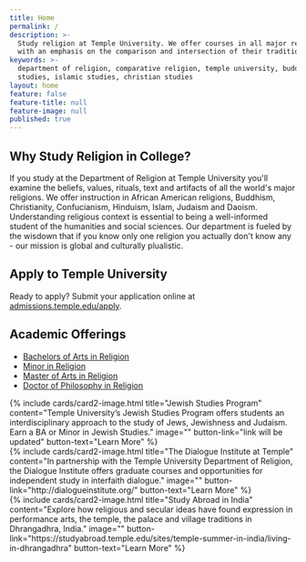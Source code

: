 ```yaml
---
title: Home
permalink: /
description: >-
  Study religion at Temple University. We offer courses in all major religions,
  with an emphasis on the comparison and intersection of their traditions. 
keywords: >-
  department of religion, comparative religion, temple university, buddhist
  studies, islamic studies, christian studies
layout: home
feature: false
feature-title: null
feature-image: null
published: true
---
```

## Why Study Religion in College?
If you study at the Department of Religion at Temple University you'll examine the beliefs, values, rituals, text and artifacts of all the world's major religions. We offer instruction in African American religions, Buddhism, Christianity, Confucianism, Hinduism, Islam, Judaism and Daoism. Understanding religious context is essential to being a well-informed student of the humanities and social sciences. Our department is fueled by the wisdown that if you know only one religion you actually don't know any - our mission is global and culturally plualistic. 

## Apply to Temple University
Ready to apply? Submit your application online at [admissions.temple.edu/apply](http://admissions.temple.edu/apply).

## Academic Offerings
- [Bachelors of Arts in Religion](http://bulletin.temple.edu/undergraduate/liberal-arts/religion/ba-religion/)
- [Minor in Religion](http://bulletin.temple.edu/undergraduate/liberal-arts/religion/minor-religion/)
- [Master of Arts in Religion](http://bulletin.temple.edu/graduate/scd/cla/religion-ma/)
- [Doctor of Philosophy in Religion](http://bulletin.temple.edu/graduate/scd/cla/religion-phd/)

<div class="row row-wide">
  <div class="col m12 l4">{% include cards/card2-image.html
    title="Jewish Studies Program"
    content="Temple University’s Jewish Studies Program offers students an interdisciplinary approach to the study of Jews, Jewishness and Judaism. Earn a BA or Minor in Jewish Studies."
    image=""
    button-link="link will be updated"
    button-text="Learn More" %}
  </div>
  <div class="row row-wide">
    <div class="col m12 l4">{% include cards/card2-image.html
      title="The Dialogue Institute at Temple"
      content="In partnership with the Temple University Department of Religion, the Dialogue Institute offers graduate courses and opportunities for independent study in interfaith dialogue."
      image=""
      button-link="http://dialogueinstitute.org/"
      button-text="Learn More" %}
    </div>
    <div class="row row-wide">
      <div class="col m12 l4">{% include cards/card2-image.html
        title="Study Abroad in India"
        content="Explore how religious and secular ideas have found expression in performance arts, the temple, the palace and village traditions in Dhrangadhra, India."
        image=""
        button-link="https://studyabroad.temple.edu/sites/temple-summer-in-india/living-in-dhrangadhra"
        button-text="Learn More" %}
      </div>
</div>
